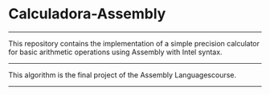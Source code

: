 # Calculadora-Assembly
***
This repository contains the implementation of a simple precision calculator for basic arithmetic operations using Assembly with Intel syntax. 
***
This algorithm is the final project of the Assembly Languages ​​course.
***
